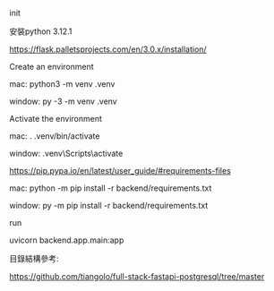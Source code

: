 init

安裝python 3.12.1

https://flask.palletsprojects.com/en/3.0.x/installation/

Create an environment

mac:
python3 -m venv .venv

window:
py -3 -m venv .venv

Activate the environment

mac:
. .venv/bin/activate

window:
.venv\Scripts\activate

https://pip.pypa.io/en/latest/user_guide/#requirements-files

mac: 
python -m pip install -r backend/requirements.txt

window:
py -m pip install -r backend/requirements.txt


run

uvicorn backend.app.main:app

目錄結構參考:

https://github.com/tiangolo/full-stack-fastapi-postgresql/tree/master



